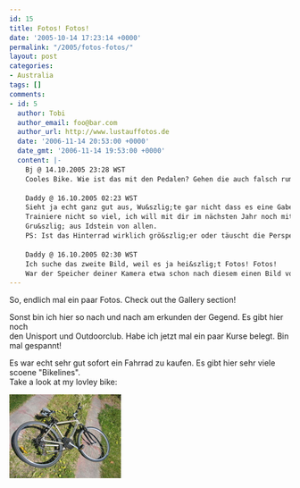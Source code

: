 ```yaml
---
id: 15
title: Fotos! Fotos!
date: '2005-10-14 17:23:14 +0000'
permalink: "/2005/fotos-fotos/"
layout: post
categories:
- Australia
tags: []
comments:
- id: 5
  author: Tobi
  author_email: foo@bar.com
  author_url: http://www.lustauffotos.de
  date: '2006-11-14 20:53:00 +0000'
  date_gmt: '2006-11-14 19:53:00 +0000'
  content: |-
    Bj @ 14.10.2005 23:28 WST
    Cooles Bike. Wie ist das mit den Pedalen? Gehen die auch falsch rum? ;-)

    Daddy @ 16.10.2005 02:23 WST
    Sieht ja echt ganz gut aus, Wu&szlig;te gar nicht dass es eine Gabelfirma gibt, die Pseudo hei&szlig;t...:-)))
    Trainiere nicht so viel, ich will mit dir im nächsten Jahr noch mithalten können.
    Gru&szlig; aus Idstein von allen.
    PS: Ist das Hinterrad wirklich grö&szlig;er oder täuscht die Perspektive?

    Daddy @ 16.10.2005 02:30 WST
    Ich suche das zweite Bild, weil es ja hei&szlig;t Fotos! Fotos!
    War der Speicher deiner Kamera etwa schon nach diesem einen Bild voll??
---
```

So, endlich mal ein paar Fotos. Check out the Gallery section!

Sonst bin ich hier so nach und nach am erkunden der Gegend. Es gibt hier noch  
den Unisport und Outdoorclub. Habe ich jetzt mal ein paar Kurse belegt. Bin mal gespannt!

Es war echt sehr gut sofort ein Fahrrad zu kaufen. Es gibt hier sehr viele scoene "Bikelines".  
Take a look at my lovley bike:

 ![My Bike!](/files/2006/11/bike.jpg)